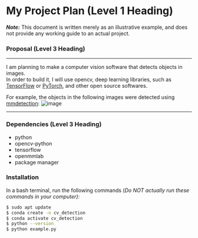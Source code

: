 
# My Project Plan (Level 1 Heading)

***Note:*** This document is written merely as an illustrative example, and does not provide
any working guide to an actual project.

### Proposal (Level 3 Heading)

---
I am planning to make a computer vision software that detects objects in images.  
In order to build it, I will use opencv, deep learning libraries, such as [TensorFlow](https://www.tensorflow.org/)
or [PyTorch](https://pytorch.org/), and other open source softwares.  

For example, the objects in the following images were detected using [mmdetection](https://github.com/open-mmlab/mmdetection):
![image](https://user-images.githubusercontent.com/12907710/137271636-56ba1cd2-b110-4812-8221-b4c120320aa9.png)


---

### Dependencies (Level 3 Heading)
- python
- opencv-python
- tensorflow
- openmmlab
- package manager

### Installation
In a bash terminal, run the following commands (*Do NOT actually run these commands in
your computer):*
```sh
$ sudo apt update
$ conda create -n cv_detection
$ conda activate cv_detection
$ python --version
$ python example.py
```
